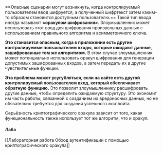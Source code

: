 
==Опасные сценарии могут возникнуть, когда контролируемый пользователем ввод шифруется, а полученный шифртекст затем каким-то образом становится доступным пользователю.== Такой тип ввода иногда называют **«оракулом шифрования»**. Злоумышленник может использовать этот ввод для шифрования произвольных данных с использованием правильного алгоритма и асимметричного ключа.

**Это становится опасным, когда в приложении есть другие контролируемые пользователем входы, которые ожидают данные, зашифрованные тем же алгоритмом.** В этом случае злоумышленник может потенциально использовать оракул шифрования для генерации допустимых зашифрованных входов, а затем передать их в другие чувствительные функции.

**Эта проблема может усугубляться, если на сайте есть другой контролируемый пользователем вход, который обеспечивает обратную функцию.** Это позволит злоумышленнику расшифровать другие данные, чтобы определить ожидаемую структуру. Это экономит им часть работы, связанной с созданием их вредоносных данных, но не обязательно требуется для создания успешного эксплойта.

Серьёзность криптографического оракула зависит от того, какая функциональность также использует тот же алгоритм, что и оракул.

#### Лаба
[[Лабораторная работа Обход аутентификации с помощью криптографического оракула]]